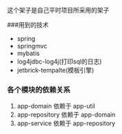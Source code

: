 这个架子是自己平时项目所采用的架子

###用到的技术
  
  * spring
  * springmvc
  * mybatis
  * log4jdbc-log4j(打印sql的日志)
  * jetbrick-tempalte(模板引擎)



### 各个模块的依赖关系
   
   1. app-domain 依赖于 app-util
   2. app-repository 依赖于 app-domain
   3. app-service  依赖于  app-repository
  